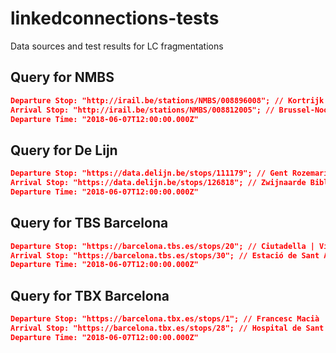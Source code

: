 # linkedconnections-tests
Data sources and test results for LC fragmentations

## Query for NMBS
```json
Departure Stop: "http://irail.be/stations/NMBS/008896008"; // Kortrijk
Arrival Stop: "http://irail.be/stations/NMBS/008812005"; // Brussel-Noord
Departure Time: "2018-06-07T12:00:00.000Z"
```

## Query for De Lijn
```json
Departure Stop: "https://data.delijn.be/stops/111179"; // Gent Rozemarijnbrug
Arrival Stop: "https://data.delijn.be/stops/126818"; // Zwijnaarde Bibliotheek
Departure Time: "2018-06-07T12:00:00.000Z"
```

## Query for TBS Barcelona
```json
Departure Stop: "https://barcelona.tbs.es/stops/20"; // Ciutadella | Vila Olímpica
Arrival Stop: "https://barcelona.tbs.es/stops/30"; // Estació de Sant Adrià
Departure Time: "2018-06-07T12:00:00.000Z"
```

## Query for TBX Barcelona
```json
Departure Stop: "https://barcelona.tbx.es/stops/1"; // Francesc Macià
Arrival Stop: "https://barcelona.tbx.es/stops/28"; // Hospital de Sant Joan Despí
Departure Time: "2018-06-07T12:00:00.000Z"
```
